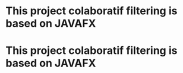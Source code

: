 # This project colaboratif filtering is based on JAVAFX
# This project colaboratif filtering is based on JAVAFX
